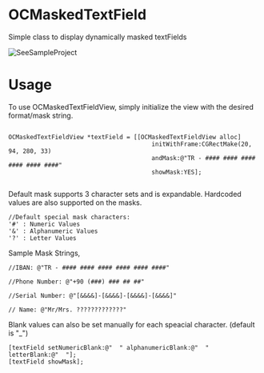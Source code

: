OCMaskedTextField
=================

Simple class to display dynamically masked textFields

![SeeSampleProject](https://github.com/OmerCora/OCMaskedTextField/raw/master/sample-screenshot.png)

Usage
=================

To use OCMaskedTextFieldView, simply initialize the view with the desired format/mask string.

<pre><code>
OCMaskedTextFieldView *textField = [[OCMaskedTextFieldView alloc]
                                        initWithFrame:CGRectMake(20, 94, 280, 33)
                                        andMask:@"TR - #### #### #### #### #### ####"
                                        showMask:YES];

</code></pre>

Default mask supports 3 character sets and is expandable.
Hardcoded values are also supported on the masks.

<pre><code>//Default special mask characters:
'#' : Numeric Values
'&' : Alphanumeric Values
'?' : Letter Values
</code></pre>


Sample Mask Strings,

<pre><code>//IBAN: @"TR - #### #### #### #### #### ####"

//Phone Number: @"+90 (###) ### ## ##"

//Serial Number: @"[&&&&]-[&&&&]-[&&&&]-[&&&&]"

// Name: @"Mr/Mrs. ?????????????"
</code></pre>

Blank values can also be set manually for each speacial character. (default is "_")

<pre><code>[textField setNumericBlank:@"  " alphanumericBlank:@"  " letterBlank:@"  "];
[textField showMask];
</code></pre>

